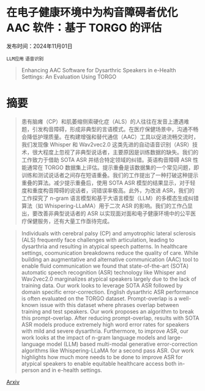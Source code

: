 # 在电子健康环境中为构音障碍者优化 AAC 软件：基于 TORGO 的评估

发布时间：2024年11月01日

`LLM应用` `语音识别`

> Enhancing AAC Software for Dysarthric Speakers in e-Health Settings: An Evaluation Using TORGO

# 摘要

> 患有脑瘫（CP）和肌萎缩侧索硬化症（ALS）的人往往在发音上遭遇难题，引发构音障碍，形成非典型的言语模式。在医疗保健场景中，沟通不畅会降低护理质量。在构建增强和替代通信（AAC）工具以促进流畅交流时，我们发现像 Whisper 和 Wav2vec2.0 这类先进的自动语音识别（ASR）技术，很大程度上忽视了非典型说话者，主要原因是训练数据的缺失。我们的工作致力于借助 SOTA ASR 并结合特定领域的纠错。英语构音障碍 ASR 性能通常在 TORGO 数据集上评估。提示重叠是该数据集的一个常见问题，即训练和测试说话者之间存在短语重叠。我们的工作提出了一种打破这种提示重叠的算法。减少提示重叠后，使用 SOTA ASR 模型的结果显示，对于轻度和重度构音障碍的说话者，词错误率极高。此外，为改进 ASR，我们的工作探究了 n-gram 语言模型和基于大语言模型（LLM）的多模态生成纠错算法（如 Whispering-LLaMA）用于二次 ASR 的影响。我们的工作凸显出，要改善非典型说话者的 ASR 以实现面对面和电子健康环境中的公平医疗保健服务，还有大量工作亟待完成。

> Individuals with cerebral palsy (CP) and amyotrophic lateral sclerosis (ALS) frequently face challenges with articulation, leading to dysarthria and resulting in atypical speech patterns. In healthcare settings, coomunication breakdowns reduce the quality of care. While building an augmentative and alternative communication (AAC) tool to enable fluid communication we found that state-of-the-art (SOTA) automatic speech recognition (ASR) technology like Whisper and Wav2vec2.0 marginalizes atypical speakers largely due to the lack of training data. Our work looks to leverage SOTA ASR followed by domain specific error-correction. English dysarthric ASR performance is often evaluated on the TORGO dataset. Prompt-overlap is a well-known issue with this dataset where phrases overlap between training and test speakers. Our work proposes an algorithm to break this prompt-overlap. After reducing prompt-overlap, results with SOTA ASR models produce extremely high word error rates for speakers with mild and severe dysarthria. Furthermore, to improve ASR, our work looks at the impact of n-gram language models and large-language model (LLM) based multi-modal generative error-correction algorithms like Whispering-LLaMA for a second pass ASR. Our work highlights how much more needs to be done to improve ASR for atypical speakers to enable equitable healthcare access both in-person and in e-health settings.

[Arxiv](https://arxiv.org/abs/2411.00980)